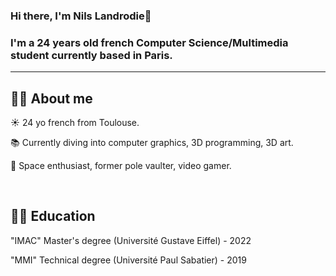 ### Hi there, I'm Nils Landrodie👋

### I'm a 24 years old french Computer Science/Multimedia student currently based in Paris.

---

## 🙋‍♂️ About me

☀️ 24 yo french from Toulouse.

📚 Currently diving into computer graphics, 3D programming, 3D art.

🔭 Space enthusiast, former pole vaulter, video gamer.

<br />

## 👨‍🎓 Education

"IMAC" Master's degree (Université Gustave Eiffel) - 2022

"MMI" Technical degree (Université Paul Sabatier) - 2019

<!--adding image 
logos
>>
<!--
**N0Ls/N0Ls** is a ✨ _special_ ✨ repository because its `README.md` (this file) appears on your GitHub profile.

Here are some ideas to get you started:

- 🔭 I’m currently working on ...
- 🌱 I’m currently learning ...
- 👯 I’m looking to collaborate on ...
- 🤔 I’m looking for help with ...
- 💬 Ask me about ...
- 📫 How to reach me: ...
- 😄 Pronouns: ...
- ⚡ Fun fact: ...
-->
